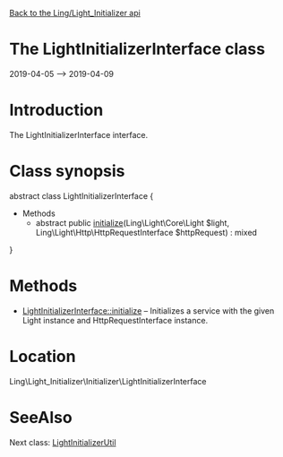 [Back to the Ling/Light_Initializer api](https://github.com/lingtalfi/Light_Initializer/blob/master/doc/api/Ling/Light_Initializer.md)



The LightInitializerInterface class
================
2019-04-05 --> 2019-04-09






Introduction
============

The LightInitializerInterface interface.



Class synopsis
==============


abstract class <span class="pl-k">LightInitializerInterface</span>  {

- Methods
    - abstract public [initialize](https://github.com/lingtalfi/Light_Initializer/blob/master/doc/api/Ling/Light_Initializer/Initializer/LightInitializerInterface/initialize.md)(Ling\Light\Core\Light $light, Ling\Light\Http\HttpRequestInterface $httpRequest) : mixed

}






Methods
==============

- [LightInitializerInterface::initialize](https://github.com/lingtalfi/Light_Initializer/blob/master/doc/api/Ling/Light_Initializer/Initializer/LightInitializerInterface/initialize.md) &ndash; Initializes a service with the given Light instance and HttpRequestInterface instance.





Location
=============
Ling\Light_Initializer\Initializer\LightInitializerInterface


SeeAlso
==============
Next class: [LightInitializerUtil](https://github.com/lingtalfi/Light_Initializer/blob/master/doc/api/Ling/Light_Initializer/Util/LightInitializerUtil.md)<br>
